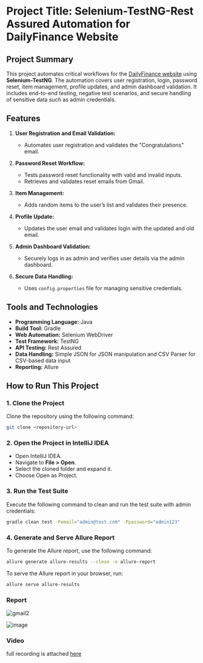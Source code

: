 # Project Title:  Selenium-TestNG-Rest Assured Automation for DailyFinance Website
## Project Summary

This project automates critical workflows for the [DailyFinance website](https://dailyfinance.roadtocareer.net) using **Selenium-TestNG**. The automation covers user registration, login, password reset, item management, profile updates, and admin dashboard validation. It includes end-to-end testing, negative test scenarios, and secure handling of sensitive data such as admin credentials.  


## Features  

1. **User Registration and Email Validation:**  
   - Automates user registration and validates the "Congratulations" email.  

2. **Password Reset Workflow:**  
   - Tests password reset functionality with valid and invalid inputs.  
   - Retrieves and validates reset emails from Gmail.  

3. **Item Management:**  
   - Adds random items to the user’s list and validates their presence.  

4. **Profile Update:**  
   - Updates the user email and validates login with the updated and old email.  

5. **Admin Dashboard Validation:**  
   - Securely logs in as admin and verifies user details via the admin dashboard.  

6. **Secure Data Handling:**  
   - Uses `config.properties` file for managing sensitive credentials.


## Tools and Technologies  

- **Programming Language:** Java  
- **Build Tool:** Gradle  
- **Web Automation:** Selenium WebDriver  
- **Test Framework:** TestNG  
- **API Testing:** Rest Assured  
- **Data Handling:** Simple JSON for JSON manipulation and CSV Parser for CSV-based data input  
- **Reporting:** Allure


## How to Run This Project  

### 1. Clone the Project  
Clone the repository using the following command:  
```bash
git clone <repository-url>
```
### 2. Open the Project in IntelliJ IDEA
- Open IntelliJ IDEA.
- Navigate to **File > Open**.
- Select the cloned folder and expand it.
- Choose Open as Project.
### 3. Run the Test Suite
Execute the following command to clean and run the test suite with admin credentials:

```bash
gradle clean test -Pemail="admin@test.com" -Ppassword="admin123"
```

### 4. Generate and Serve Allure Report
To generate the Allure report, use the following command:

```bash
allure generate allure-results --clean -o allure-report
``` 
To serve the Allure report in your browser, run:
```bash
allure serve allure-results
```

### Report 
![gmail2](https://github.com/user-attachments/assets/acc7f2bc-9cf3-4925-a245-ac92e6d0219a)

![image](https://github.com/user-attachments/assets/45d4ea09-006e-42f3-ae09-3fec59953547)

### Video 

full recording is attached [here](https://drive.google.com/file/d/1ha8t6Vd5GFd6k1vpb0npl5F7zKyydL-1/view?usp=sharing)

